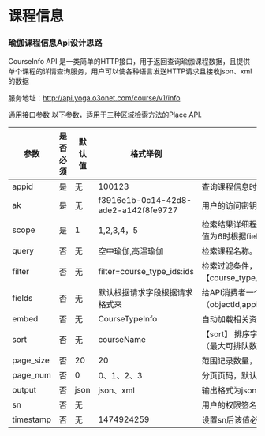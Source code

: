 # 课程信息

### 瑜伽课程信息Api设计思路

CourseInfo API 是一类简单的HTTP接口，用于返回查询瑜伽课程数据，且提供单个课程的详情查询服务，用户可以使各种语言发送HTTP请求且接收json、xml的数据

服务地址：http://api.yoga.o3onet.com/course/v1/info

通用接口参数 以下参数，适用于三种区域检索方法的Place API.

| 参数        | 是否必须   |  默认值  |  格式举例  |  含义  |
| --------   | -----  | ----  | ----  | ----  |
|appid| 是|无|100123|查询课程信息时，app的ID信息|
|  ak |是|无|f3916e1b-0c14-42d8-ade2-a142f8fe9727|用户的访问密钥，必填项。|
|scope|是|1|1,2,3,4，5|检索结果详细程度。取值为1 或空，则返回基本信息；取值为2，返回课程详细信息；取值为3,返回包含前面信息及课程类别信息(courseTypeInfo)取值为4,返回包含前面信息及页面显示控制信息(pageConfigInfo);取值为5,显示课程所有的信息;取值为6时根据fields的字段来控制|
|  query | 否  |  无 |  空中瑜伽,高温瑜伽 | 检索课程名称。支持多个关键字并集检索。不同关键字间以$符号分隔，最多支持10个关键字检索。如:”空中瑜伽$高温瑜伽” |
|filter|否|无|  filter=course_type_ids:ids |检索过滤条件，当scope取值为2时才会调用这些过滤信息。默认为1时不做过滤排序处理:各个字段间采用竖线分隔。<br/> 【course_type_ids】 课程类别id，注意：设置该字段可提高检索速度和过滤精度，各个Id之间以,分隔开来 。| 
|fields|否|无|默认根据请求字段根据请求格式来|给API消费者一个可以选择字段的能力,各个字段间以,分隔。仅当scope为6时生效。取值为（objectId,appid,courseName,courseDescribe,courseDetailDescribe,courseHourLength,maxOrderNum,maxOrderLineUpNum,imgUrl_courseImg,addressInfoId,courseTypeId,isShowOnPage,pageShowConfig,otherInfoConfig,note）|
|embed|否|无|CourseTypeInfo|自动加载相关资源，仅当SCOPE为6自定义时生效,以逗号为分隔串。值为(AddressInfo,CourseTypeInfo)|
|sort|否|无|courseName|【sort】 排序字段,可以选择多种排序组合方式,排序规则以逗号为分隔,排序方式以+-为区分 取值有： default（默认）；courseName（课程名称）；courseHourLength（课程时长）；maxOrderNum（最大可预约数量）；maxOrderLineUpNum（最大可排队数量）；createAt(创建时间);updateAt(更新时间); |
|page_size|否|20|20|范围记录数量，默认为10条记录，最大返回20条。多关键字检索时，返回的记录数为关键字个数*page_size。|
|page_num|否|0|0、1、2、3|分页页码，默认为0,0代表第一页，1代表第二页，以此类推。|
|output | 否|json|json、xml|输出格式为json或者xml|
|sn	|否|	无	||用户的权限签名。|
|timestamp|	否|	无|1474924259	|设置sn后该值必填。|




> 

